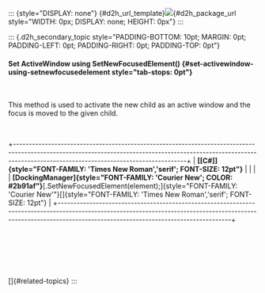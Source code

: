 ::: {style="DISPLAY: none"}
[](ms-xhelp:///?Id=d2h_url_template){#d2h_url_template}![](!package_url!){#d2h_package_url style="WIDTH: 0px; DISPLAY: none; HEIGHT: 0px"}
:::

::: {.d2h_secondary_topic style="PADDING-BOTTOM: 10pt; MARGIN: 0pt; PADDING-LEFT: 0pt; PADDING-RIGHT: 0pt; PADDING-TOP: 0pt"}
#### Set ActiveWindow using SetNewFocusedElement() {#set-activewindow-using-setnewfocusedelement style="tab-stops: 0pt"}

 

This method is used to activate the new child as an active window and the focus is moved to the given child.

 

+------------------------------------------------------------------------------------------------------------------------------------------------------------------------------------------------------------------+
| **[\[C#\]]{style="FONT-FAMILY: 'Times New Roman','serif'; FONT-SIZE: 12pt"}**                                                                                                                                    |
|                                                                                                                                                                                                                  |
| **[DockingManager]{style="FONT-FAMILY: 'Courier New'; COLOR: #2b91af"}**[.SetNewFocusedElement(element);]{style="FONT-FAMILY: 'Courier New'"}[]{style="FONT-FAMILY: 'Times New Roman','serif'; FONT-SIZE: 12pt"} |
+------------------------------------------------------------------------------------------------------------------------------------------------------------------------------------------------------------------+

 

 

 

[]{#related-topics}
:::
